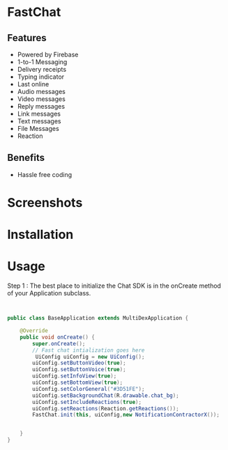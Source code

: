 # FastChat


## Features
- Powered by Firebase
- 1-to-1 Messaging
- Delivery receipts
- Typing indicator
- Last online
- Audio messages
- Video messages
- Reply messages
- Link messages
- Text messages
- File Messages
- Reaction 

## Benefits
 - Hassle free coding



# Screenshots



# Installation





# Usage
Step 1 : The best place to initialize the Chat SDK is in the onCreate method of your Application subclass.
```java


public class BaseApplication extends MultiDexApplication {

    @Override
    public void onCreate() {
        super.onCreate();
        // Fast chat intialization goes here
         UiConfig uiConfig = new UiConfig();
        uiConfig.setButtonVideo(true);
        uiConfig.setButtonVoice(true);
        uiConfig.setInfoView(true);
        uiConfig.setBottomView(true);
        uiConfig.setColorGeneral("#3D51FE");
        uiConfig.setBackgroundChat(R.drawable.chat_bg);
        uiConfig.setIncludeReactions(true);
        uiConfig.setReactions(Reaction.getReactions());
        FastChat.init(this, uiConfig,new NotificationContractorX());


    }
}
```



